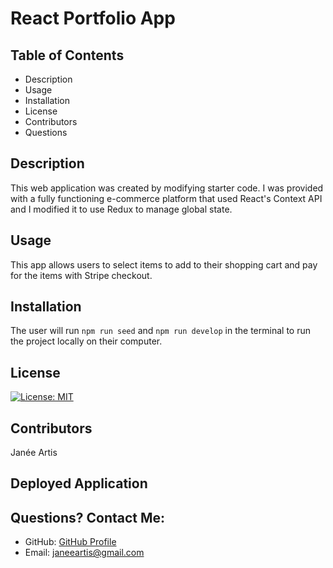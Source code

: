 # React Portfolio App

## Table of Contents
* Description
* Usage
* Installation
* License
* Contributors
* Questions
  
  
## Description
This web application was created by modifying starter code. I was provided with a fully functioning e-commerce platform that used React's Context API and I modified it to use Redux to manage global state.
  
## Usage
This app allows users to select items to add to their shopping cart and pay for the items with Stripe checkout.
  
## Installation
The user will run ```npm run seed``` and ```npm run develop``` in the terminal to run the project locally on their computer.
  
## License
[![License: MIT](https://img.shields.io/badge/License-MIT-yellow.svg)](https://opensource.org/licenses/MIT)
  
## Contributors
Janée Artis

## Deployed Application
 
  
## Questions? Contact Me:
* GitHub: [GitHub Profile](https://github.com/janeeart)
* Email: janeeartis@gmail.com